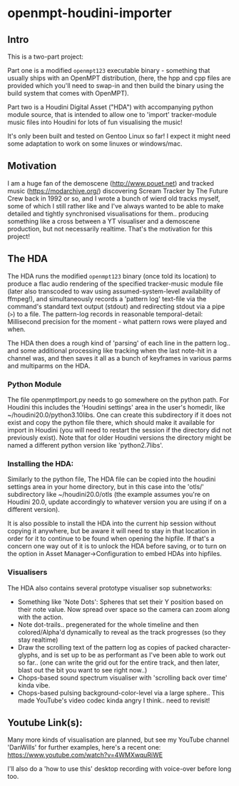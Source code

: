# openmpt-houdini-importer

## Intro
This is a two-part project:

Part one is a modified `openmpt123` executable binary - something that usually ships with an OpenMPT distribution, (here, the hpp and cpp files are provided which you'll need to swap-in and then build the binary using the build system that comes with OpenMPT).

Part two is a Houdini Digital Asset ("HDA") with accompanying python module source, that is intended to allow one to 'import' tracker-module music files into Houdini for lots of fun visualising the music! 

It's only been built and tested on Gentoo Linux so far! I expect it might need some adaptation to work on some linuxes or windows/mac.

## Motivation
I am a huge fan of the demoscene (http://www.pouet.net) and tracked music (https://modarchive.org/) discovering Scream Tracker by The Future Crew back in 1992 or so, and I wrote a bunch of wierd old tracks myself, some of which I still rather like and I've always wanted to be able to make detailed and tightly synchronised visualisations for them.. producing something like a cross between a YT visualiser and a demoscene production, but not necessarily realtime. That's the motivation for this project!

## The HDA
The HDA runs the modified `openmpt123` binary (once told its location) to produce a flac audio rendering of the specified tracker-music module file (later also transcoded to wav using assumed-system-level availability of ffmpeg!), and simultaneously records a 'pattern log' text-file via the command's standard text output (stdout) and redirecting stdout via a pipe (`>`) to a file. The pattern-log records in reasonable temporal-detail: Millisecond precision for the moment - what pattern rows were played and when.

The HDA then does a rough kind of 'parsing' of each line in the pattern log.. and some additional processing like tracking when the last note-hit in a channel was, and then saves it all as a bunch of keyframes in various parms and multiparms on the HDA.

### Python Module
The file openmptImport.py needs to go somewhere on the python path. For Houdini this includes the 'Houdini settings' area in the user's homedir, like ~/houdini20.0/python3.10libs. One can create this subdirectory if it does not exist and copy the python file there, which should make it available for import in Houdini (you will need to restart the session if the directory did not previously exist). Note that for older Houdini versions the directory might be named a different python version like 'python2.7libs'.

### Installing the HDA:
Similarly to the python file, The HDA file can be copied into the houdini settings area in your home directory, but in this case into the 'otls/' subdirectory like ~/houdini20.0/otls (the example assumes you're on Houdini 20.0, update accordingly to whatever version you are using if on a different version). 

It is also possible to install the HDA into the current hip session without copying it anywhere, but be aware it will need to stay in that location in order for it to continue to be found when opening the hipfile. If that's a concern one way out of it is to unlock the HDA before saving, or to turn on the option in Asset Manager->Configuration to embed HDAs into hipfiles.

### Visualisers

The HDA also contains several prototype visualiser sop subnetworks:

* Something like 'Note Dots': Spheres that set their Y position based on their note value. Now spread over space so the camera can zoom along with the action.
* Note dot-trails.. pregenerated for the whole timeline and then colored/Alpha'd dynamically to reveal as the track progresses (so they stay realtime)
* Draw the scrolling text of the pattern log as copies of packed character-glyphs, and is set up to be as performant as I've been able to work out so far.. (one can write the grid out for the entire track, and then later, blast out the bit you want to see right now..)
* Chops-based sound spectrum visualiser with 'scrolling back over time' kinda vibe.
* Chops-based pulsing background-color-level via a large sphere.. This made YouTube's video codec kinda angry I think.. need to revisit!

## Youtube Link(s):
Many more kinds of visualisation are planned, but see my YouTube channel 'DanWills' for further examples, here's a recent one:
https://www.youtube.com/watch?v=4WMXwquRiWE

I'll also do a 'how to use this' desktop recording with voice-over before long too.
